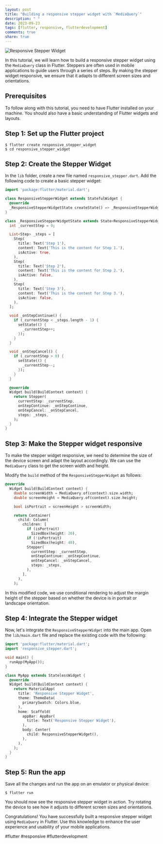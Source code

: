 ```yaml
---
layout: post
title: "Building a responsive stepper widget with `MediaQuery`"
description: " "
date: 2023-09-23
tags: [flutter, responsive, flutterdevelopment]
comments: true
share: true
---
```


![Responsive Stepper Widget](https://example.com/responsive-stepper-widget.jpg)

In this tutorial, we will learn how to build a responsive stepper widget using the `MediaQuery` class in Flutter. Steppers are often used in mobile applications to guide users through a series of steps. By making the stepper widget responsive, we ensure that it adapts to different screen sizes and orientations.

## Prerequisites
To follow along with this tutorial, you need to have Flutter installed on your machine. You should also have a basic understanding of Flutter widgets and layouts.

## Step 1: Set up the Flutter project
```
$ flutter create responsive_stepper_widget
$ cd responsive_stepper_widget
```

## Step 2: Create the Stepper Widget
In the `lib` folder, create a new file named `responsive_stepper.dart`. Add the following code to create a basic stepper widget:

```dart
import 'package:flutter/material.dart';

class ResponsiveStepperWidget extends StatefulWidget {
  @override
  _ResponsiveStepperWidgetState createState() => _ResponsiveStepperWidgetState();
}

class _ResponsiveStepperWidgetState extends State<ResponsiveStepperWidget> {
  int _currentStep = 0;

  List<Step> _steps = [
    Step(
      title: Text('Step 1'),
      content: Text('This is the content for Step 1.'),
      isActive: true,
    ),
    Step(
      title: Text('Step 2'),
      content: Text('This is the content for Step 2.'),
      isActive: false,
    ),
    Step(
      title: Text('Step 3'),
      content: Text('This is the content for Step 3.'),
      isActive: false,
    ),
  ];

  void _onStepContinue() {
    if (_currentStep < _steps.length - 1) {
      setState(() {
        _currentStep++;
      });
    }
  }

  void _onStepCancel() {
    if (_currentStep > 0) {
      setState(() {
        _currentStep--;
      });
    }
  }

  @override
  Widget build(BuildContext context) {
    return Stepper(
      currentStep: _currentStep,
      onStepContinue: _onStepContinue,
      onStepCancel: _onStepCancel,
      steps: _steps,
    );
  }
}
```

## Step 3: Make the Stepper widget responsive
To make the stepper widget responsive, we need to determine the size of the device screen and adapt the layout accordingly. We can use the `MediaQuery` class to get the screen width and height.

Modify the `build` method of the `ResponsiveStepperWidget` as follows:

```dart
@override
  Widget build(BuildContext context) {
    double screenWidth = MediaQuery.of(context).size.width;
    double screenHeight = MediaQuery.of(context).size.height;

    bool isPortrait = screenHeight > screenWidth;

    return Container(
      child: Column(
        children: [
          if (isPortrait)
            SizedBox(height: 20),
          if (!isPortrait)
            SizedBox(height: 40),
          Stepper(
            currentStep: _currentStep,
            onStepContinue: _onStepContinue,
            onStepCancel: _onStepCancel,
            steps: _steps,
          ),
        ],
      ),
    );
```

In this modified code, we use conditional rendering to adjust the margin height of the stepper based on whether the device is in portrait or landscape orientation.

## Step 4: Integrate the Stepper widget
Now, let's integrate the `ResponsiveStepperWidget` into the main app. Open the `lib/main.dart` file and replace the existing code with the following:

```dart
import 'package:flutter/material.dart';
import 'responsive_stepper.dart';

void main() {
  runApp(MyApp());
}

class MyApp extends StatelessWidget {
  @override
  Widget build(BuildContext context) {
    return MaterialApp(
      title: 'Responsive Stepper Widget',
      theme: ThemeData(
        primarySwatch: Colors.blue,
      ),
      home: Scaffold(
        appBar: AppBar(
          title: Text('Responsive Stepper Widget'),
        ),
        body: Center(
          child: ResponsiveStepperWidget(),
        ),
      ),
    );
  }
}
```

## Step 5: Run the app
Save all the changes and run the app on an emulator or physical device:

```
$ flutter run
```

You should now see the responsive stepper widget in action. Try rotating the device to see how it adjusts to different screen sizes and orientations.

Congratulations! You have successfully built a responsive stepper widget using `MediaQuery` in Flutter. Use this knowledge to enhance the user experience and usability of your mobile applications.

#flutter #responsive #flutterdevelopment